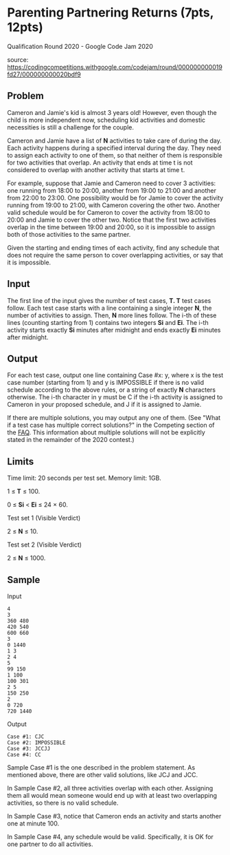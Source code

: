 Parenting Partnering Returns (7pts, 12pts)
==========================================

Qualification Round 2020 - Google Code Jam 2020

source: <https://codingcompetitions.withgoogle.com/codejam/round/000000000019fd27/000000000020bdf9>

Problem
-------

Cameron and Jamie's kid is almost 3 years old! However, even though the child is more independent now, scheduling kid activities and domestic necessities is still a challenge for the couple.

Cameron and Jamie have a list of **N** activities to take care of during the day. Each activity happens during a specified interval during the day. They need to assign each activity to one of them, so that neither of them is responsible for two activities that overlap. An activity that ends at time t is not considered to overlap with another activity that starts at time t.

For example, suppose that Jamie and Cameron need to cover 3 activities: one running from 18:00 to 20:00, another from 19:00 to 21:00 and another from 22:00 to 23:00. One possibility would be for Jamie to cover the activity running from 19:00 to 21:00, with Cameron covering the other two. Another valid schedule would be for Cameron to cover the activity from 18:00 to 20:00 and Jamie to cover the other two. Notice that the first two activities overlap in the time between 19:00 and 20:00, so it is impossible to assign both of those activities to the same partner.

Given the starting and ending times of each activity, find any schedule that does not require the same person to cover overlapping activities, or say that it is impossible.

Input
-----

The first line of the input gives the number of test cases, **T. T** test cases follow. Each test case starts with a line containing a single integer **N**, the number of activities to assign. Then, **N** more lines follow. The i-th of these lines (counting starting from 1) contains two integers **Si** and **Ei**. The i-th activity starts exactly **Si** minutes after midnight and ends exactly **Ei** minutes after midnight.

Output
------

For each test case, output one line containing Case #x: y, where x is the test case number (starting from 1) and y is IMPOSSIBLE if there is no valid schedule according to the above rules, or a string of exactly **N** characters otherwise. The i-th character in y must be C if the i-th activity is assigned to Cameron in your proposed schedule, and J if it is assigned to Jamie.

If there are multiple solutions, you may output any one of them. (See "What if a test case has multiple correct solutions?" in the Competing section of the [FAQ](https://codingcompetitions.withgoogle.com/codejam/faq#competing). This information about multiple solutions will not be explicitly stated in the remainder of the 2020 contest.)

Limits
------

Time limit: 20 seconds per test set.
Memory limit: 1GB.

1 ≤ **T** ≤ 100.

0 ≤ **Si** < **Ei** ≤ 24 × 60.

Test set 1 (Visible Verdict)

2 ≤ **N** ≤ 10.

Test set 2 (Visible Verdict)

2 ≤ **N** ≤ 1000.

Sample
------

Input

```
4
3
360 480
420 540
600 660
3
0 1440
1 3
2 4
5
99 150
1 100
100 301
2 5
150 250
2
0 720
720 1440
```

Output

```
Case #1: CJC
Case #2: IMPOSSIBLE
Case #3: JCCJJ
Case #4: CC
```

Sample Case #1 is the one described in the problem statement. As mentioned above, there are other valid solutions, like JCJ and JCC.

In Sample Case #2, all three activities overlap with each other. Assigning them all would mean someone would end up with at least two overlapping activities, so there is no valid schedule.

In Sample Case #3, notice that Cameron ends an activity and starts another one at minute 100.

In Sample Case #4, any schedule would be valid. Specifically, it is OK for one partner to do all activities.
